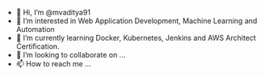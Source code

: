 - 👋 Hi, I’m @mvaditya91
- 👀 I’m interested in Web Application Development, Machine Learning and Automation
- 🌱 I’m currently learning Docker, Kubernetes, Jenkins and AWS Architect Certification.
- 💞️ I’m looking to collaborate on ...
- 📫 How to reach me ...

<!---
mvaditya91/mvaditya91 is a ✨ special ✨ repository because its `README.md` (this file) appears on your GitHub profile.
You can click the Preview link to take a look at your changes.
--->
